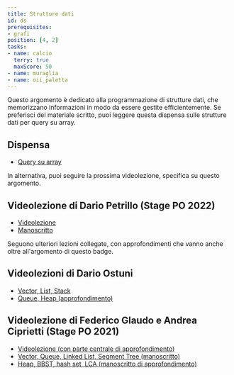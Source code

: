 ```yaml
---
title: Strutture dati
id: ds
prerequisites:
- grafi
position: [4, 2]
tasks:
- name: calcio
  terry: true
  maxScore: 50
- name: muraglia
- name: oii_paletta
---
```

Questo argomento è dedicato alla programmazione di strutture dati, che memorizzano informazioni in modo da essere gestite efficientemente. Se preferisci del materiale scritto, puoi leggere questa dispensa sulle strutture dati per query su array.

## Dispensa

- [Query su array](https://wiki.olinfo.it/2022/array_query.pdf)

In alternativa, puoi seguire la prossima videolezione, specifica su questo argomento.

## Videolezione di Dario Petrillo (Stage PO 2022)

- [Videolezione](https://youtu.be/JE-boQhJoDU)
- [Manoscritto](https://wiki.olinfo.it/2022/stage_1_-_strutture_dati.pdf)

Seguono ulteriori lezioni collegate, con approfondimenti che vanno anche oltre all'argomento di questo badge.

## Videolezioni di Dario Ostuni

- [Vector, List, Stack](https://youtu.be/eroJMT_ODQ0)
- [Queue, Heap (approfondimento)](https://youtu.be/VvgN2o8T-98)

## Videolezione di Federico Glaudo e Andrea Ciprietti (Stage PO 2021)

- [Videolezione (con parte centrale di approfondimento)](https://youtu.be/OiPTvT8Dlp0)
- [Vector, Queue, Linked List, Segment Tree (manoscritto)](https://wiki.olinfo.it/2021/lezione_3_-_strutture_dati.pdf)
- [Heap, BBST, hash set, LCA (manoscritto di approfondimento)](https://wiki.olinfo.it/2021/heap_bbst_hashset_lca_dario2994.pdf)
